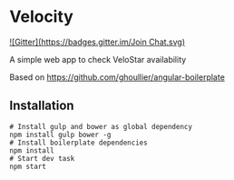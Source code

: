 # Velocity
[![Gitter](https://badges.gitter.im/Join Chat.svg)](https://gitter.im/ghoullier/velocity?utm_source=badge&utm_medium=badge&utm_campaign=pr-badge&utm_content=badge)

A simple web app to check VeloStar availability

Based on https://github.com/ghoullier/angular-boilerplate


## Installation

```
# Install gulp and bower as global dependency
npm install gulp bower -g
# Install boilerplate dependencies
npm install
# Start dev task
npm start
```
